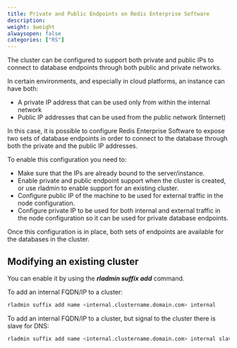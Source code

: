 ```yaml
---
title: Private and Public Endpoints on Redis Enterprise Software
description:
weight: $weight
alwaysopen: false
categories: ["RS"]
---
```

The cluster can be configured to support both private and public IPs to
connect to database endpoints through both public and private networks.

In certain environments, and especially in cloud platforms, an instance
can have both:

- A private IP address that can be used only from within the internal
    network
- Public IP addresses that can be used from the public network
    (Internet)

In this case, it is possible to configure Redis Enterprise Software to
expose two sets of database endpoints in order to connect to the
database through both the private and the public IP addresses.

To enable this configuration you need to:

- Make sure that the IPs are already bound to the server/instance.
- Enable private and public endpoint support when the cluster is created, or
    use rladmin to enable support for an existing cluster.
- Configure public IP of the machine to be used for external traffic
    in the node configuration.
- Configure private IP to be used for both internal and external
    traffic in the node configuration so it can be used for private
    database endpoints.

Once this configuration is in place, both sets of endpoints are
available for the databases in the cluster.

## Modifying an existing cluster

You can enable it by using the ***rladmin suffix add*** command.

To add an internal FQDN/IP to a cluster:

```sh
rladmin suffix add name <internal.clustername.domain.com> internal
```

To add an internal FQDN/IP to a cluster, but signal to the cluster there
is slave for DNS:

```sh
rladmin suffix add name <internal.clustername.domain.com> internal slave 10.0.1.1
```
